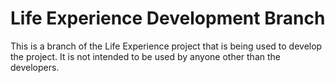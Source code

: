 # Life Experience Development Branch

This is a branch of the Life Experience project that is being used to develop the project. It is not intended to be used by anyone other than the developers.